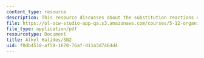 ```yaml
---
content_type: resource
description: This resource discusses about the substitution reactions of SN2.
file: https://ol-ocw-studio-app-qa.s3.amazonaws.com/courses/5-12-organic-chemistry-i-spring-2003/f0db4518af59167076afd11a3d7464d4_09.pdf
file_type: application/pdf
resourcetype: Document
title: Alkyl Halides/SN2
uid: f0db4518-af59-1670-76af-d11a3d7464d4
---
```

